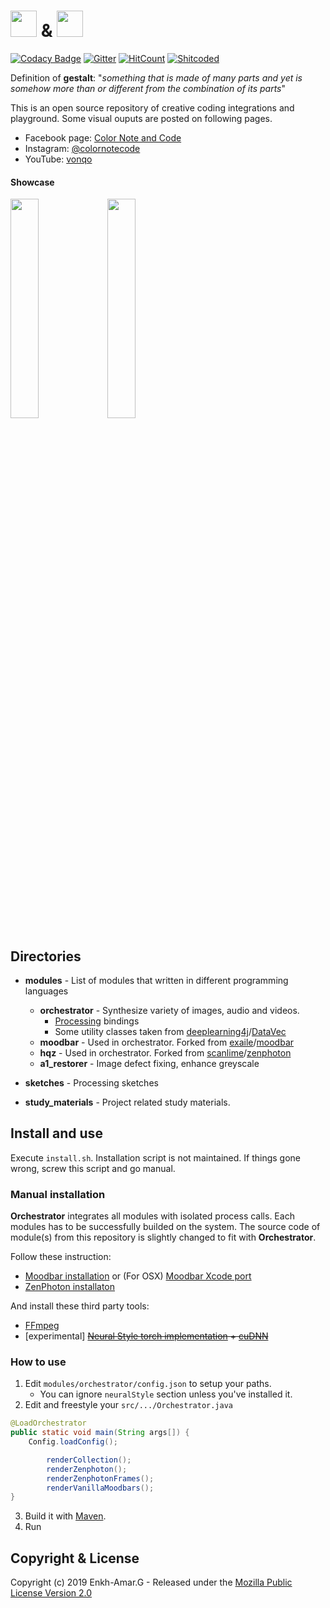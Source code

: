 # <img height="42px" src="https://github.com/vonqo/gestalt/blob/master/public/gestalt-logo.png" /> & <img height="42px" src="https://github.com/vonqo/gestalt/blob/master/public/cnc-logo.png" />


[![Codacy Badge][codacy-badge]][codacy]
[![Gitter][gitter-badge]][gitter]
[![HitCount][hit-badge]][hit]
[![Shitcoded][ulaanbaatar-badge]][ub-wiki]

Definition of **gestalt**: "*something that is made of many parts and yet is somehow more than or different from the combination of its parts*"

This is an open source repository of creative coding integrations and playground. Some visual ouputs are posted on following pages.

* Facebook page: [Color Note and Code](https://www.facebook.com/colornotecode/)
* Instagram: [@colornotecode](https://www.instagram.com/colornotecode/)
* YouTube: [vonqo](https://www.youtube.com/channel/UCGmwCteDtjSBGco4qqs1QIQ/)

#### Showcase
[<img src="https://img.youtube.com/vi/Z6x50-Gg3c0/maxresdefault.jpg" width="30%">](https://youtu.be/Z6x50-Gg3c0)
[<img src="https://img.youtube.com/vi/pM8h-2b6zzM/maxresdefault.jpg" width="30%">](https://youtu.be/pM8h-2b6zzM)

## Directories
* **modules** - List of modules that written in different programming languages
    * **orchestrator** - Synthesize variety of images, audio and videos.
		* [Processing](https://github.com/processing) bindings
		* Some utility classes taken from [deeplearning4j](https://github.com/deeplearning4j)/[DataVec](https://github.com/deeplearning4j/DataVec)
    * **moodbar** - Used in orchestrator. Forked from [exaile](https://github.com/exaile)/[moodbar](https://github.com/exaile/moodbar) 
    * **hqz** - Used in orchestrator. Forked from [scanlime](https://github.com/scanlime)/[zenphoton](https://github.com/scanlime/zenphoton) 
    * **a1_restorer** - Image defect fixing, enhance greyscale

* **sketches** - Processing sketches
* **study_materials** - Project related study materials.

## Install and use
Execute ```install.sh```. Installation script is not maintained. If things gone wrong, screw this script and go manual.

### Manual installation
**Orchestrator** integrates all modules with isolated process calls. Each modules has to be successfully builded on the system. The source code of module(s) from this repository is slightly changed to fit with **Orchestrator**. 
 
Follow these instruction:
* [Moodbar installation](https://github.com/PunkOwl/gestalt/tree/master/modules/moodbar) or (For OSX) [Moodbar Xcode port](https://github.com/PunkOwl/gestalt/tree/master/modules/moodbar-xcode)
* [ZenPhoton installaton](https://github.com/PunkOwl/gestalt/tree/master/modules/zenphoton/hqz)

And install these third party tools:
* [FFmpeg](https://www.ffmpeg.org/)
* [experimental] ~~[Neural Style torch implementation](https://github.com/jcjohnson/neural-style) + [cuDNN](https://developer.nvidia.com/cudnn)~~


### How to use
1. Edit ```modules/orchestrator/config.json``` to setup your paths.
	* You can ignore ```neuralStyle``` section unless you've installed it.
2. Edit and freestyle your ```src/.../Orchestrator.java```
```java
@LoadOrchestrator
public static void main(String args[]) {
	Config.loadConfig();

        renderCollection();
        renderZenphoton();
        renderZenphotonFrames();
        renderVanillaMoodbars();
}
```
3. Build it with [Maven](https://maven.apache.org/). 
4. Run

## Copyright & License
Copyright (c) 2019 Enkh-Amar.G - Released under the [Mozilla Public License Version 2.0](LICENSE)

[gestalt-logo]: https://github.com/lupino22/gestalt/blob/master/public/logo.png
[codacy-badge]: https://api.codacy.com/project/badge/Grade/5085d2cd13a245a0af21f85f48ae23a9
[codacy]: https://www.codacy.com/app/lupino22/gestalt?utm_source=github.com&amp;utm_medium=referral&amp;utm_content=lupino22/gestalt&amp;utm_campaign=Badge_Grade
[hit-badge]: http://hits.dwyl.io/vonqo/gestalt.svg
[hit]: http://hits.dwyl.io/vonqo/gestalt
[gitter-badge]: https://badges.gitter.im/punkowl-gestalt/community.svg
[gitter]: https://gitter.im/punkowl-gestalt/community?utm_source=badge&utm_medium=badge&utm_campaign=pr-badge
[ulaanbaatar-badge]: https://img.shields.io/badge/shitcoded%20in-%F0%9F%87%B2%F0%9F%87%B3ulaanbaatar-brightgreen.svg
[ub-wiki]: https://en.wikipedia.org/wiki/Ulaanbaatar

